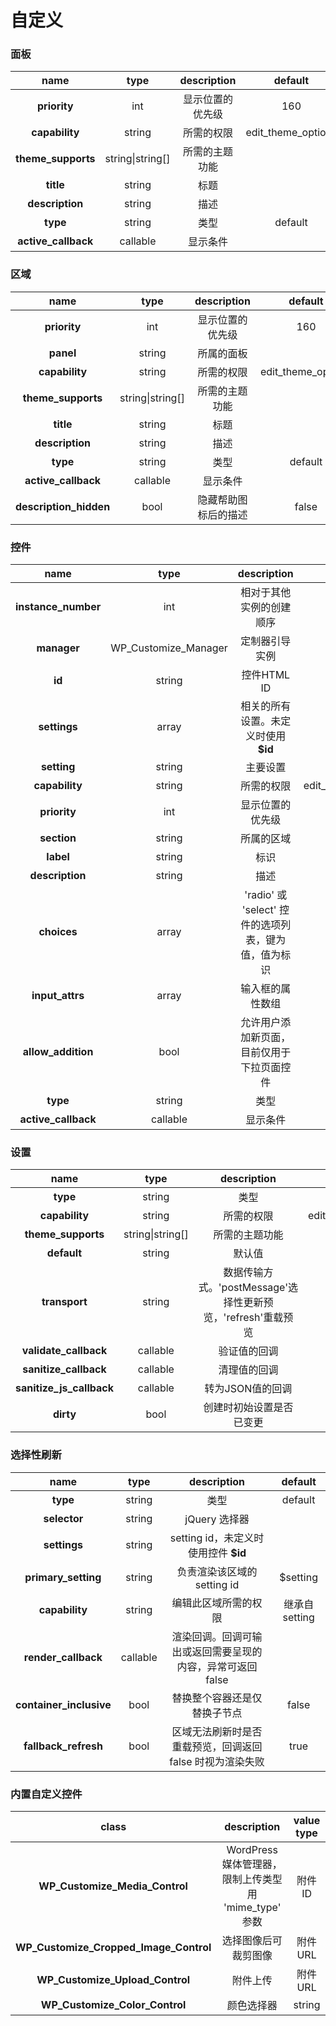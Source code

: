 # 自定义

### 面板

|         name         |        type       | description |        default       |
| :------------------: | :---------------: | :---------: | :------------------: |
|     **priority**     |        int        |   显示位置的优先级  |          160         |
|    **capability**    |       string      |    所需的权限    | edit\_theme\_options |
|  **theme\_supports** | string\|string\[] |   所需的主题功能   |                      |
|       **title**      |       string      |      标题     |                      |
|    **description**   |       string      |      描述     |                      |
|       **type**       |       string      |      类型     |        default       |
| **active\_callback** |      callable     |     显示条件    |                      |

### 区域

|           name          |        type       | description |        default       |
| :---------------------: | :---------------: | :---------: | :------------------: |
|       **priority**      |        int        |   显示位置的优先级  |          160         |
|        **panel**        |       string      |    所属的面板    |                      |
|      **capability**     |       string      |    所需的权限    | edit\_theme\_options |
|   **theme\_supports**   | string\|string\[] |   所需的主题功能   |                      |
|        **title**        |       string      |      标题     |                      |
|     **description**     |       string      |      描述     |                      |
|         **type**        |       string      |      类型     |        default       |
|   **active\_callback**  |      callable     |     显示条件    |                      |
| **description\_hidden** |        bool       |  隐藏帮助图标后的描述 |         false        |

### 控件

|         name         |          type          |             description             |        default       |
| :------------------: | :--------------------: | :---------------------------------: | :------------------: |
| **instance\_number** |           int          |             相对于其他实例的创建顺序            |                      |
|      **manager**     | WP\_Customize\_Manager |               定制器引导实例               |                      |
|        **id**        |         string         |              控件HTML ID              |                      |
|     **settings**     |          array         |        相关的所有设置。未定义时使用 **$id**       |                      |
|      **setting**     |         string         |                 主要设置                |        default       |
|    **capability**    |         string         |                所需的权限                | edit\_theme\_options |
|     **priority**     |           int          |               显示位置的优先级              |          160         |
|      **section**     |         string         |                所属的区域                |                      |
|       **label**      |         string         |                  标识                 |                      |
|    **description**   |         string         |                  描述                 |                      |
|      **choices**     |          array         | 'radio' 或 'select' 控件的选项列表，键为值，值为标识 |          \[]         |
|   **input\_attrs**   |          array         |               输入框的属性数组              |          \[]         |
|  **allow\_addition** |          bool          |        允许用户添加新页面，目前仅用于下拉页面控件        |         false        |
|       **type**       |         string         |                  类型                 |         text         |
| **active\_callback** |        callable        |                 显示条件                |                      |

### 设置

|            name            |        type       |                description                |        default       |
| :------------------------: | :---------------: | :---------------------------------------: | :------------------: |
|          **type**          |       string      |                     类型                    |      theme\_mod      |
|       **capability**       |       string      |                   所需的权限                   | edit\_theme\_options |
|     **theme\_supports**    | string\|string\[] |                  所需的主题功能                  |                      |
|         **default**        |       string      |                    默认值                    |          ''          |
|        **transport**       |       string      | 数据传输方式。'postMessage'选择性更新预览，'refresh'重载预览 |        refresh       |
|   **validate\_callback**   |      callable     |                   验证值的回调                  |                      |
|   **sanitize\_callback**   |      callable     |                   清理值的回调                  |                      |
| **sanitize\_js\_callback** |      callable     |                 转为JSON值的回调                |                      |
|          **dirty**         |        bool       |                创建时初始设置是否已变更               |         false        |

### 选择性刷新

|           name           |   type   |            description           |   default   |
| :----------------------: | :------: | :------------------------------: | :---------: |
|         **type**         |  string  |                类型                |   default   |
|       **selector**       |  string  |            jQuery 选择器            |             |
|       **settings**       |  string  |    setting id，未定义时使用控件 **$id**   |             |
|   **primary\_setting**   |  string  |        负责渲染该区域的setting id        |   $setting  |
|      **capability**      |  string  |            编辑此区域所需的权限            | 继承自 setting |
|   **render\_callback**   | callable | 渲染回调。回调可输出或返回需要呈现的内容，异常可返回 false |             |
| **container\_inclusive** |   bool   |          替换整个容器还是仅替换子节点          |    false    |
|   **fallback\_refresh**  |   bool   | 区域无法刷新时是否重载预览，回调返回 false 时视为渲染失败 |     true    |

### 内置自定义控件

|                    class                   |               description               | value type |
| :----------------------------------------: | :-------------------------------------: | :--------: |
|      **WP\_Customize\_Media\_Control**     | WordPress 媒体管理器，限制上传类型用 'mime\_type' 参数 |    附件 ID   |
| **WP\_Customize\_Cropped\_Image\_Control** |                选择图像后可裁剪图像               |   附件 URL   |
|     **WP\_Customize\_Upload\_Control**     |                   附件上传                  |   附件 URL   |
|      **WP\_Customize\_Color\_Control**     |                  颜色选择器                  |   string   |

